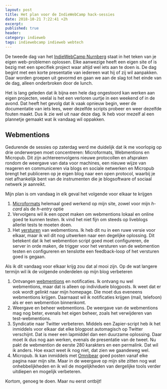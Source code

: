 ```yaml
---
layout: post
title: Het plan voor de IndieWebCamp hack-sessies
date: 2018-10-21 7:22:41 +2h
excerpt:
published: true
header:
category: indieweb
tags: indiewebcamp indieweb webtech
---
```


De tweede dag van het [IndieWebCamp Nurnberg](https://indieweb.org/2018/Nuremberg) staat in het teken van je eigen web-problemen oplossen. Elke aanwezige heeft een eigen site of is bezig met een specifiek project waar altijd wel iets aan te doen is. De dag begint met een korte presentatie van iedereen wat hij of zij wil aanpakken. Daar worden groepen uit gevormd en gaan we aan de slag tot het einde van de dag, alleen onderbroken door de lunch.

Het is lang geleden dat ik bijna een hele dag ongestoord kan werken aan eigen projecten, veelal is het een verloren uurtje in een weekend of in de avond. Dat heeft het gevolg dat ik vaak opnieuw begin, weer de documentatie van iets lees, weer dezelfde scripts probeer en weer dezelfde fouten maakt. Dus ik zie wel uit naar deze dag. Ik heb voor mezelf al een plannetje gemaakt wat ik vandaag wil oppakken.

## Webmentions

Gedurende de sessies op zaterdag werd me duidelijk dat ik me voorlopig op drie onderwerpen moet concentreren: Microformats, Webmentions en Micropub. Dit zijn achtereenvolgens nieuwe protocollen en afspraken rondom de weergave van data voor machines, een nieuwe wijze van reageren en communiceren via blogs en sociale netwerken en Micropub brengt het publiceren op je eigen blog naar een open protocol, waarbij je niet afhankelijk bent van de instrumenten die je blogsoftware of sociaal netwerk je aanreikt. 

Mijn plan is om vandaag in elk geval het volgende voor elkaar te krijgen

1. [Microformats](https://diggingthedigital.com/indiewebcamp-microformats/) helemaal goed werkend op mijn site, zowel voor mijn _h-card_ als de _h-entry_ optie
2. Vervolgens wil ik een opzet maken om webmentions lokaal en online goed te kunnen testen. Ik vind het niet fijn om steeds op liveblogs allerlei tests te moeten doen. 
3. Het [versturen](https://diggingthedigital.com/indieweb-webmention-client-ruby-a-ruby-gem-for/) van webmentions. Ik heb dit nu in een ruwe versie voor elkaar, maar ik wil dit nog uitwerken naar een degelijke oplossing. Dit betekent dat ik het webmention script goed moet configureren, de server in orde maken, de trigger voor het versturen van de webmention testen en configureren en tenslotte een feedback-loop of het versturen goed is gegaan.

Als ik dit vandaag voor elkaar krijg zou dat al mooi zijn. Op de wat langere termijn wil ik de volgende onderdelen op mijn blog verbeteren

1. Ontvangen [webmentions](https://diggingthedigital.com/tag/webmentions/) en notificaties. Ik ontvang nu wel webmentions, maar dat is alleen op individuele blogposts. Ik weet dat er ook wordt gelinkt naar mijn homepage. Die moet dus eveneens webmentions krijgen. Daarnaast wil ik notificaties krijgen (mail, telefoon) als er een webmention binnenkomt.
2. Weergave en beheer webmentions. De weergave van de webmentions mag nog beter, evenals het eigen beheer, zoals het verwijderen van test-webmentions.
3. Syndicatie naar Twitter verbeteren. Middels een Zapier-script heb ik het inmiddels voor elkaar dat elke blogpost automagisch op Twitter verschijnt. Dat is meer een lapmiddel dan een duurzame oplossing. Daar moet ik dus nog aan werken, evenals de presentatie van de tweet. Nu pakt de webmention de eerste 280 karakters en een permalink. Dat wil ik anders. Hoe exact weet ik nog niet, dat zien we gaandeweg wel.
4. Micropub. Ik kan inmiddels met [Omnibear](https://omnibear.com/) goed posten vanaf elke pagina naar mijn site. Maar in de weergave op mijn site zitten nog wat onhebbelijkheden en ik wil de mogelijkheden van dergelijke tools verder uitdiepen en mogelijk verbeteren.

Kortom, genoeg te doen. Maar nu eerst ontbijt!

